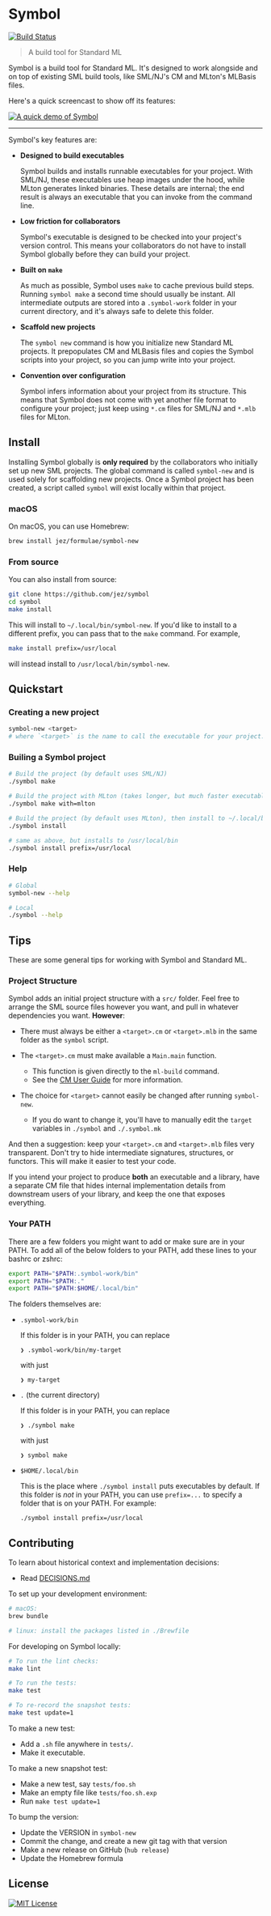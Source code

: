 # Symbol

[![Build Status](https://travis-ci.org/jez/symbol.svg?branch=master)](https://travis-ci.org/jez/symbol)

> A build tool for Standard ML

Symbol is a build tool for Standard ML. It's designed to work alongside and on
top of existing SML build tools, like SML/NJ's CM and MLton's MLBasis files.

Here's a quick screencast to show off its features:

[![A quick demo of Symbol](https://asciinema.org/a/JjPtmatmrkmPhbkkNF1XHDKM4.svg)](https://asciinema.org/a/JjPtmatmrkmPhbkkNF1XHDKM4)

<!-- TODO(jez) set up https://symbol.sh -->

- - -

Symbol's key features are:

- **Designed to build executables**

  Symbol builds and installs runnable executables for your project. With SML/NJ,
  these executables use heap images under the hood, while MLton generates linked
  binaries. These details are internal; the end result is always an executable
  that you can invoke from the command line.

- **Low friction for collaborators**

  Symbol's executable is designed to be checked into your project's version
  control. This means your collaborators do not have to install Symbol globally
  before they can build your project.

- **Built on `make`**

  As much as possible, Symbol uses `make` to cache previous build steps. Running
  `symbol make` a second time should usually be instant. All intermediate
  outputs are stored into a `.symbol-work` folder in your current directory, and
  it's always safe to delete this folder.

- **Scaffold new projects**

  The `symbol new` command is how you initialize new Standard ML projects. It
  prepopulates CM and MLBasis files and copies the Symbol scripts into your
  project, so you can jump write into your project.

- **Convention over configuration**

  Symbol infers information about your project from its structure. This means
  that Symbol does not come with yet another file format to configure your
  project; just keep using `*.cm` files for SML/NJ and `*.mlb` files for MLton.

## Install

Installing Symbol globally is **only required** by the collaborators who
initially set up new SML projects. The global command is called `symbol-new` and
is used solely for scaffolding new projects. Once a Symbol project has been
created, a script called `symbol` will exist locally within that project.

### macOS

On macOS, you can use Homebrew:

```bash
brew install jez/formulae/symbol-new
```

### From source

You can also install from source:

```bash
git clone https://github.com/jez/symbol
cd symbol
make install
```

This will install to `~/.local/bin/symbol-new`. If you'd like to install to
a different prefix, you can pass that to the `make` command. For example,

```bash
make install prefix=/usr/local
```

will instead install to `/usr/local/bin/symbol-new`.


## Quickstart

### Creating a new project

```bash
symbol-new <target>
# where `<target>` is the name to call the executable for your project.
```

### Builing a Symbol project

```bash
# Build the project (by default uses SML/NJ)
./symbol make

# Build the project with MLton (takes longer, but much faster executable)
./symbol make with=mlton

# Build the project (by default uses MLton), then install to ~/.local/bin
./symbol install

# same as above, but installs to /usr/local/bin
./symbol install prefix=/usr/local
```

### Help

```bash
# Global
symbol-new --help

# Local
./symbol --help
```


## Tips

These are some general tips for working with Symbol and Standard ML.

### Project Structure

Symbol adds an initial project structure with a `src/` folder. Feel free to
arrange the SML source files however you want, and pull in whatever dependencies
you want. **However**:

- There must always be either a `<target>.cm` or `<target>.mlb` in the same
  folder as the `symbol` script.

- The `<target>.cm` must make available a `Main.main` function.
  - This function is given directly to the `ml-build` command.
  - See the [CM User Guide] for more information.

- The choice for `<target>` cannot easily be changed after running `symbol-new`.
  - If you do want to change it, you'll have to manually edit the `target`
    variables in `./symbol` and `./.symbol.mk`

And then a suggestion: keep your `<target>.cm` and `<target>.mlb` files very
transparent. Don't try to hide intermediate signatures, structures, or functors.
This will make it easier to test your code.

If you intend your project to produce **both** an executable and a library, have
a separate CM file that hides internal implementation details from downstream
users of your library, and keep the one that exposes everything.

[CM User Guide]: https://www.smlnj.org/doc/CM/new.pdf

### Your PATH

There are a few folders you might want to add or make sure are in your PATH. To
add all of the below folders to your PATH, add these lines to your bashrc or
zshrc:

```bash
export PATH="$PATH:.symbol-work/bin"
export PATH="$PATH:."
export PATH="$PATH:$HOME/.local/bin"
```

The folders themselves are:

-   `.symbol-work/bin`

    If this folder is in your PATH, you can replace

    ```
    ❯ .symbol-work/bin/my-target
    ```

    with just

    ```
    ❯ my-target
    ```

-   `.` (the current directory)

    If this folder is in your PATH, you can replace

    ```
    ❯ ./symbol make
    ```

    with just

    ```
    ❯ symbol make
    ```

-   `$HOME/.local/bin`

    This is the place where `./symbol install` puts executables by default.
    If this folder is *not* in your PATH, you can use `prefix=...` to specify a
    folder that is on your PATH. For example:

    ```
    ./symbol install prefix=/usr/local
    ```


## Contributing

To learn about historical context and implementation decisions:

- Read [DECISIONS.md](DECISIONS.md)

To set up your development environment:

```bash
# macOS:
brew bundle

# linux: install the packages listed in ./Brewfile
```

For developing on Symbol locally:

```bash
# To run the lint checks:
make lint

# To run the tests:
make test

# To re-record the snapshot tests:
make test update=1
```

To make a new test:

- Add a `.sh` file anywhere in `tests/`.
- Make it executable.

To make a new snapshot test:

- Make a new test, say `tests/foo.sh`
- Make an empty file like `tests/foo.sh.exp`
- Run `make test update=1`

To bump the version:

- Update the VERSION in `symbol-new`
- Commit the change, and create a new git tag with that version
- Make a new release on GitHub (`hub release`)
- Update the Homebrew formula


## License

[![MIT License](https://img.shields.io/badge/license-MIT-blue.svg)](https://jez.io/MIT-LICENSE.txt)

